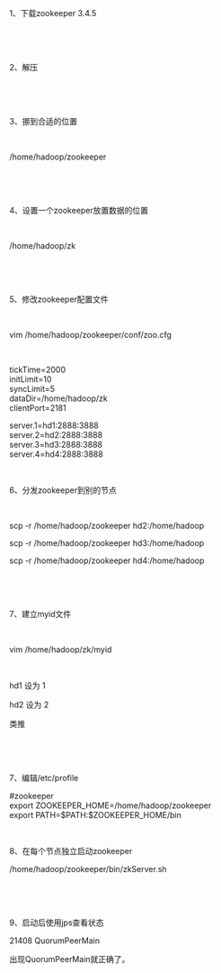 <p>1、下载zookeeper 3.4.5</p>
<p><br></p>
<p><br></p>
<p>2、解压</p>
<p><br></p>
<p><br></p>
<p>3、挪到合适的位置</p>
<p><br></p>
<p>/home/hadoop/zookeeper</p>
<p><br></p>
<p><br></p>
<p>4、设置一个zookeeper放置数据的位置</p>
<p><br></p>
<p>/home/hadoop/zk</p>
<p><br></p>
<p><br></p>
<p>5、修改zookeeper配置文件</p>
<p><br></p>
<p>vim /home/hadoop/zookeeper/conf/zoo.cfg</p>
<p><br></p>
<p>tickTime=2000<br>initLimit=10<br>syncLimit=5<br>dataDir=/home/hadoop/zk<br>clientPort=2181<br></p>
<p>server.1=hd1:2888:3888<br>server.2=hd2:2888:3888<br>server.3=hd3:2888:3888<br>server.4=hd4:2888:3888<br></p>
<p><br></p>
<p>6、分发zookeeper到别的节点</p>
<p><br></p>
<p>scp -r /home/hadoop/zookeeper hd2:/home/hadoop</p>
<p>scp -r /home/hadoop/zookeeper hd3:/home/hadoop</p>
<p>scp -r /home/hadoop/zookeeper hd4:/home/hadoop</p>
<p><br></p>
<p><br></p>
<p>7、建立myid文件</p>
<p><br></p>
<p>vim /home/hadoop/zk/myid</p>
<p><br></p>
<p>hd1 设为 1</p>
<p>hd2 设为 2</p>
<p>类推</p>
<p><br></p>
<p><br></p>
<p>7、编辑/etc/profile</p>
<p>#zookeeper<br>export ZOOKEEPER_HOME=/home/hadoop/zookeeper<br>export PATH=$PATH:$ZOOKEEPER_HOME/bin<br></p>
<p><br></p>
<p>8、在每个节点独立启动zookeeper</p>
<p>/home/hadoop/zookeeper/bin/zkServer.sh</p>
<p><br></p>
<p><br></p>
<p>9、启动后使用jps查看状态</p>
<p>21408 QuorumPeerMain</p>
<p>出现QuorumPeerMain就正确了。</p>
<p><br></p>
